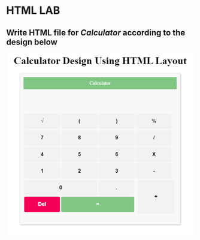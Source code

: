 # HTML LAB

## Write HTML file for *Calculator* according to the design below

![Mockup Design for Calculator]('./../../../images/calculator%20mockup.png)
